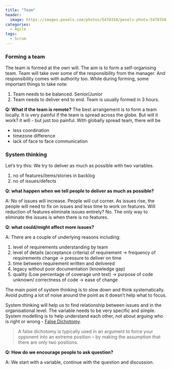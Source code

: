 ```yaml
---
title: "Team"
header:
  image: https://images.pexels.com/photos/5470358/pexels-photo-5470358.jpeg
categories:
  - Agile
tags:
  - Scrum
---
```


### Forming a team

The team is formed at the own will. The aim is to form a self-organising team. Team will take over some of the responsibility from the manager. And responsibility comes with authority too. While during forming, some important things to take note:

1. Team needs to be balanced. Senior/Junior
2. Team needs to deliver end to end.
   Team is usually formed in 3 hours.

**Q: What if the team is remote?**
The best arrangement is to form a team locally. It is very painful if the team is spread across the globe. But will it work? it will - but just too painful. With globally spread team, there will be

- less coordination
- timezone difference
- lack of face to face communication

### System thinking

Let’s try this: We try to deliver as much as possible with two variables.

1. no of features/items/stories in backlog
2. no of issues/defects

**Q: what happen when we tell people to deliver as much as possible?**

A: No of issues will increase. People will cut corner. As issues rise, the people will need to fix on issues and less time to work on features. Will reduction of features eliminate issues entirely? No. The only way to eliminate the issues is when there is no features.

**Q: what could/might affect more issues?**

A: There are a couple of underlying reasons including:

1. level of requirements understanding by team
2. level of details (acceptance criteria) of requirement -> frequency of requirements change -> pressure to deliver on time
3. time between requirement written and delivered
4. legacy without poor documentation (knowledge gap)
5. quality (Low percentage of coverage unit test) -> purpose of code unknown/ correctness of code -> ease of change

The main point of system thinking is to slow down and think systematically. Avoid putting a lot of noise around the point as it doesn’t help what to focus.

System thinking will help us to find relationship between issues and in the organisational level. The variable needs to be very specific and simple. System modelling is to help understand each other, not about arguing who is right or wrong - [False Dichotomy][false-dichotomy].

> A false dichotomy is typically used in an argument to force your opponent into an extreme position – by making the assumption that there are only two positions.

**Q: How do we encourage people to ask question?**

A: We start with a variable, continue with the question and discussion.

[false-dichotomy]: https://wiki.c2.com/?FalseDichotomy
